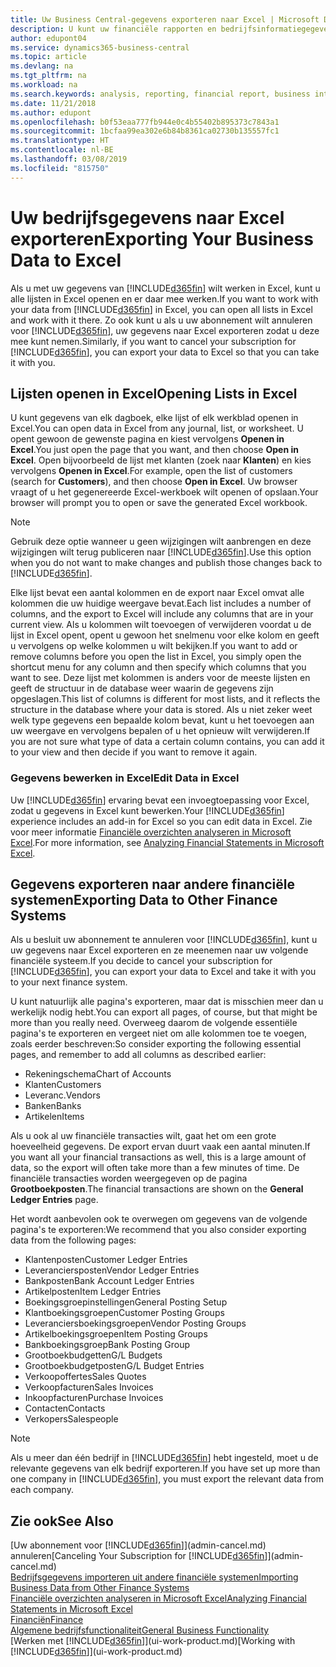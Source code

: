 ```yaml
---
title: Uw Business Central-gegevens exporteren naar Excel | Microsoft Docs
description: U kunt uw financiële rapporten en bedrijfsinformatiegegevens uit Business Central exporteren naar Excel of uw gegevens in Excel openen.
author: edupont04
ms.service: dynamics365-business-central
ms.topic: article
ms.devlang: na
ms.tgt_pltfrm: na
ms.workload: na
ms.search.keywords: analysis, reporting, financial report, business intelligence, BI, Excel
ms.date: 11/21/2018
ms.author: edupont
ms.openlocfilehash: b0f53eaa777fb944e0c4b55402b895373c7843a1
ms.sourcegitcommit: 1bcfaa99ea302e6b84b8361ca02730b135557fc1
ms.translationtype: HT
ms.contentlocale: nl-BE
ms.lasthandoff: 03/08/2019
ms.locfileid: "815750"
---
```

# <a name="exporting-your-business-data-to-excel"></a><span data-ttu-id="eff21-103">Uw bedrijfsgegevens naar Excel exporteren</span><span class="sxs-lookup"><span data-stu-id="eff21-103">Exporting Your Business Data to Excel</span></span>
<span data-ttu-id="eff21-104">Als u met uw gegevens van [!INCLUDE[d365fin](includes/d365fin_md.md)] wilt werken in Excel, kunt u alle lijsten in Excel openen en er daar mee werken.</span><span class="sxs-lookup"><span data-stu-id="eff21-104">If you want to work with your data from [!INCLUDE[d365fin](includes/d365fin_md.md)] in Excel, you can open all lists in Excel and work with it there.</span></span> <span data-ttu-id="eff21-105">Zo ook kunt u als u uw abonnement wilt annuleren voor [!INCLUDE[d365fin](includes/d365fin_md.md)], uw gegevens naar Excel exporteren zodat u deze mee kunt nemen.</span><span class="sxs-lookup"><span data-stu-id="eff21-105">Similarly, if you want to cancel your subscription for [!INCLUDE[d365fin](includes/d365fin_md.md)], you can export your data to Excel so that you can take it with you.</span></span>

## <a name="opening-lists-in-excel"></a><span data-ttu-id="eff21-106">Lijsten openen in Excel</span><span class="sxs-lookup"><span data-stu-id="eff21-106">Opening Lists in Excel</span></span>
<span data-ttu-id="eff21-107">U kunt gegevens van elk dagboek, elke lijst of elk werkblad openen in Excel.</span><span class="sxs-lookup"><span data-stu-id="eff21-107">You can open data in Excel from any journal, list, or worksheet.</span></span> <span data-ttu-id="eff21-108">U opent gewoon de gewenste pagina en kiest vervolgens **Openen in Excel**.</span><span class="sxs-lookup"><span data-stu-id="eff21-108">You just open the page that you want, and then choose **Open in Excel**.</span></span> <span data-ttu-id="eff21-109">Open bijvoorbeeld de lijst met klanten (zoek naar **Klanten**) en kies vervolgens **Openen in Excel**.</span><span class="sxs-lookup"><span data-stu-id="eff21-109">For example, open the list of customers (search for **Customers**), and then choose **Open in Excel**.</span></span> <span data-ttu-id="eff21-110">Uw browser vraagt of u het gegenereerde Excel-werkboek wilt openen of opslaan.</span><span class="sxs-lookup"><span data-stu-id="eff21-110">Your browser will prompt you to open or save the generated Excel workbook.</span></span>  

> [!NOTE]
> <span data-ttu-id="eff21-111">Gebruik deze optie wanneer u geen wijzigingen wilt aanbrengen en deze wijzigingen wilt terug publiceren naar [!INCLUDE[d365fin](includes/d365fin_md.md)].</span><span class="sxs-lookup"><span data-stu-id="eff21-111">Use this option when you do not want to make changes and publish those changes back to [!INCLUDE[d365fin](includes/d365fin_md.md)].</span></span>  

<span data-ttu-id="eff21-112">Elke lijst bevat een aantal kolommen en de export naar Excel omvat alle kolommen die uw huidige weergave bevat.</span><span class="sxs-lookup"><span data-stu-id="eff21-112">Each list includes a number of columns, and the export to Excel will include any columns that are in your current view.</span></span> <span data-ttu-id="eff21-113">Als u kolommen wilt toevoegen of verwijderen voordat u de lijst in Excel opent, opent u gewoon het snelmenu voor elke kolom en geeft u vervolgens op welke kolommen u wilt bekijken.</span><span class="sxs-lookup"><span data-stu-id="eff21-113">If you want to add or remove columns before you open the list in Excel, you simply open the shortcut menu for any column and then specify which columns that you want to see.</span></span> <span data-ttu-id="eff21-114">Deze lijst met kolommen is anders voor de meeste lijsten en geeft de structuur in de database weer waarin de gegevens zijn opgeslagen.</span><span class="sxs-lookup"><span data-stu-id="eff21-114">This list of columns is different for most lists, and it reflects the structure in the database where your data is stored.</span></span> <span data-ttu-id="eff21-115">Als u niet zeker weet welk type gegevens een bepaalde kolom bevat, kunt u het toevoegen aan uw weergave en vervolgens bepalen of u het opnieuw wilt verwijderen.</span><span class="sxs-lookup"><span data-stu-id="eff21-115">If you are not sure what type of data a certain column contains, you can add it to your view and then decide if you want to remove it again.</span></span>  

### <a name="edit-data-in-excel"></a><span data-ttu-id="eff21-116">Gegevens bewerken in Excel</span><span class="sxs-lookup"><span data-stu-id="eff21-116">Edit Data in Excel</span></span>
<span data-ttu-id="eff21-117">Uw [!INCLUDE[d365fin](includes/d365fin_md.md)] ervaring bevat een invoegtoepassing voor Excel, zodat u gegevens in Excel kunt bewerken.</span><span class="sxs-lookup"><span data-stu-id="eff21-117">Your [!INCLUDE[d365fin](includes/d365fin_md.md)] experience includes an add-in for Excel so you can edit data in Excel.</span></span> <span data-ttu-id="eff21-118">Zie voor meer informatie [Financiële overzichten analyseren in Microsoft Excel](finance-analyze-excel.md).</span><span class="sxs-lookup"><span data-stu-id="eff21-118">For more information, see [Analyzing Financial Statements in Microsoft Excel](finance-analyze-excel.md).</span></span>  

## <a name="exporting-data-to-other-finance-systems"></a><span data-ttu-id="eff21-119">Gegevens exporteren naar andere financiële systemen</span><span class="sxs-lookup"><span data-stu-id="eff21-119">Exporting Data to Other Finance Systems</span></span>
<span data-ttu-id="eff21-120">Als u besluit uw abonnement te annuleren voor [!INCLUDE[d365fin](includes/d365fin_md.md)], kunt u uw gegevens naar Excel exporteren en ze meenemen naar uw volgende financiële systeem.</span><span class="sxs-lookup"><span data-stu-id="eff21-120">If you decide to cancel your subscription for [!INCLUDE[d365fin](includes/d365fin_md.md)], you can export your data to Excel and take it with you to your next finance system.</span></span>  

<span data-ttu-id="eff21-121">U kunt natuurlijk alle pagina's exporteren, maar dat is misschien meer dan u werkelijk nodig hebt.</span><span class="sxs-lookup"><span data-stu-id="eff21-121">You can export all pages, of course, but that might be more than you really need.</span></span> <span data-ttu-id="eff21-122">Overweeg daarom de volgende essentiële pagina's te exporteren en vergeet niet om alle kolommen toe te voegen, zoals eerder beschreven:</span><span class="sxs-lookup"><span data-stu-id="eff21-122">So consider exporting the following essential pages, and remember to add all columns as described earlier:</span></span>  

* <span data-ttu-id="eff21-123">Rekeningschema</span><span class="sxs-lookup"><span data-stu-id="eff21-123">Chart of Accounts</span></span>  
* <span data-ttu-id="eff21-124">Klanten</span><span class="sxs-lookup"><span data-stu-id="eff21-124">Customers</span></span>  
* <span data-ttu-id="eff21-125">Leveranc.</span><span class="sxs-lookup"><span data-stu-id="eff21-125">Vendors</span></span>  
* <span data-ttu-id="eff21-126">Banken</span><span class="sxs-lookup"><span data-stu-id="eff21-126">Banks</span></span>  
* <span data-ttu-id="eff21-127">Artikelen</span><span class="sxs-lookup"><span data-stu-id="eff21-127">Items</span></span>  

<span data-ttu-id="eff21-128">Als u ook al uw financiële transacties wilt, gaat het om een grote hoeveelheid gegevens. De export ervan duurt vaak een aantal minuten.</span><span class="sxs-lookup"><span data-stu-id="eff21-128">If you want all your financial transactions as well, this is a large amount of data, so the export will often take more than a few minutes of time.</span></span> <span data-ttu-id="eff21-129">De financiële transacties worden weergegeven op de pagina **Grootboekposten**.</span><span class="sxs-lookup"><span data-stu-id="eff21-129">The financial transactions are shown on the **General Ledger Entries** page.</span></span>  

<span data-ttu-id="eff21-130">Het wordt aanbevolen ook te overwegen om gegevens van de volgende pagina's te exporteren:</span><span class="sxs-lookup"><span data-stu-id="eff21-130">We recommend that you also consider exporting data from the following pages:</span></span>  

* <span data-ttu-id="eff21-131">Klantenposten</span><span class="sxs-lookup"><span data-stu-id="eff21-131">Customer Ledger Entries</span></span>  
* <span data-ttu-id="eff21-132">Leveranciersposten</span><span class="sxs-lookup"><span data-stu-id="eff21-132">Vendor Ledger Entries</span></span>  
* <span data-ttu-id="eff21-133">Bankposten</span><span class="sxs-lookup"><span data-stu-id="eff21-133">Bank Account Ledger Entries</span></span>  
* <span data-ttu-id="eff21-134">Artikelposten</span><span class="sxs-lookup"><span data-stu-id="eff21-134">Item Ledger Entries</span></span>  
* <span data-ttu-id="eff21-135">Boekingsgroepinstellingen</span><span class="sxs-lookup"><span data-stu-id="eff21-135">General Posting Setup</span></span>  
* <span data-ttu-id="eff21-136">Klantboekingsgroepen</span><span class="sxs-lookup"><span data-stu-id="eff21-136">Customer Posting Groups</span></span>  
* <span data-ttu-id="eff21-137">Leveranciersboekingsgroepen</span><span class="sxs-lookup"><span data-stu-id="eff21-137">Vendor Posting Groups</span></span>  
* <span data-ttu-id="eff21-138">Artikelboekingsgroepen</span><span class="sxs-lookup"><span data-stu-id="eff21-138">Item Posting Groups</span></span>  
* <span data-ttu-id="eff21-139">Bankboekingsgroep</span><span class="sxs-lookup"><span data-stu-id="eff21-139">Bank Posting Group</span></span>  
* <span data-ttu-id="eff21-140">Grootboekbudgetten</span><span class="sxs-lookup"><span data-stu-id="eff21-140">G/L Budgets</span></span>  
* <span data-ttu-id="eff21-141">Grootboekbudgetposten</span><span class="sxs-lookup"><span data-stu-id="eff21-141">G/L Budget Entries</span></span>  
* <span data-ttu-id="eff21-142">Verkoopoffertes</span><span class="sxs-lookup"><span data-stu-id="eff21-142">Sales Quotes</span></span>  
* <span data-ttu-id="eff21-143">Verkoopfacturen</span><span class="sxs-lookup"><span data-stu-id="eff21-143">Sales Invoices</span></span>  
* <span data-ttu-id="eff21-144">Inkoopfacturen</span><span class="sxs-lookup"><span data-stu-id="eff21-144">Purchase Invoices</span></span>  
* <span data-ttu-id="eff21-145">Contacten</span><span class="sxs-lookup"><span data-stu-id="eff21-145">Contacts</span></span>  
* <span data-ttu-id="eff21-146">Verkopers</span><span class="sxs-lookup"><span data-stu-id="eff21-146">Salespeople</span></span>  

> [!NOTE]  
>   <span data-ttu-id="eff21-147">Als u meer dan één bedrijf in [!INCLUDE[d365fin](includes/d365fin_md.md)] hebt ingesteld, moet u de relevante gegevens van elk bedrijf exporteren.</span><span class="sxs-lookup"><span data-stu-id="eff21-147">If you have set up more than one company in [!INCLUDE[d365fin](includes/d365fin_md.md)], you must export the relevant data from each company.</span></span>

## <a name="see-also"></a><span data-ttu-id="eff21-148">Zie ook</span><span class="sxs-lookup"><span data-stu-id="eff21-148">See Also</span></span>
<span data-ttu-id="eff21-149">[Uw abonnement voor [!INCLUDE[d365fin](includes/d365fin_md.md)]](admin-cancel.md) annuleren</span><span class="sxs-lookup"><span data-stu-id="eff21-149">[Canceling Your Subscription for [!INCLUDE[d365fin](includes/d365fin_md.md)]](admin-cancel.md)</span></span>  
[<span data-ttu-id="eff21-150">Bedrijfsgegevens importeren uit andere financiële systemen</span><span class="sxs-lookup"><span data-stu-id="eff21-150">Importing Business Data from Other Finance Systems</span></span>](across-import-data-configuration-packages.md)  
[<span data-ttu-id="eff21-151">Financiële overzichten analyseren in Microsoft Excel</span><span class="sxs-lookup"><span data-stu-id="eff21-151">Analyzing Financial Statements in Microsoft Excel</span></span>](finance-analyze-excel.md)  
[<span data-ttu-id="eff21-152">Financiën</span><span class="sxs-lookup"><span data-stu-id="eff21-152">Finance</span></span>](finance.md)  
[<span data-ttu-id="eff21-153">Algemene bedrijfsfunctionaliteit</span><span class="sxs-lookup"><span data-stu-id="eff21-153">General Business Functionality</span></span>](ui-across-business-areas.md)  
<span data-ttu-id="eff21-154">[Werken met [!INCLUDE[d365fin](includes/d365fin_md.md)]](ui-work-product.md)</span><span class="sxs-lookup"><span data-stu-id="eff21-154">[Working with [!INCLUDE[d365fin](includes/d365fin_md.md)]](ui-work-product.md)</span></span>  
